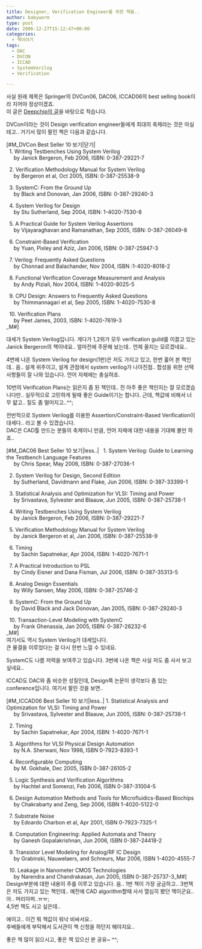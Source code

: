 ```yaml
---
title: Designer, Verification Engineer를 위한 책들..
author: babyworm
type: post
date: 2006-12-27T15:12:47+00:00
categories:
  - 책이야기
tags:
  - DAC
  - DVCON
  - ICCAD
  - SystemVerilog
  - Verification

---
```

사실 원래 제목은 Springer의 DVCon06, DAC06, ICCAD06의 best selling book이라 지어야 정상이겠죠.<br>
이 글은 <A href="http://www.deepchip.com/wiretap/061219.html" target=_blank>Deepchip의 글</A>을 바탕으로 적습니다. 

DVCon이라는 것이 Design verification engineer들에게 최대의 축제라는 것은 아실테고.. 거기서 많이 팔린 책은 다음과 같습니다. 

[#M_DVCon Best Seller 10 보기|닫기|<br>
  1. Writing Testbenches Using System Verilog<br>
     by Janick Bergeron, Feb 2006, ISBN: 0-387-29221-7

  2. Verification Methodology Manual for System Verilog<br>
     by Bergeron et al, Oct 2005, ISBN: 0-387-25538-9

  3. SystemC: From the Ground Up<br>
     by Black and Donovan, Jan 2006, ISBN: 0-387-29240-3

  4. System Verilog for Design<br>
     by Stu Sutherland, Sep 2004, ISBN: 1-4020-7530-8

  5. A Practical Guide for System Verilog Assertions<br>
     by Vijayaraghavan and Ramanathan, Sep 2005, ISBN: 0-387-26049-8

  6. Constraint-Based Verification<br>
     by Yuan, Pixley and Aziz, Jan 2006, ISBN: 0-387-25947-3

  7. Verilog: Frequently Asked Questions<br>
     by Chonnad and Balachander, Nov 2004, ISBN :1-4020-8018-2

  8. Functional Verification Coverage Measurement and Analysis<br>
     by Andy Piziali, Nov 2004, ISBN: 1-4020-8025-5

  9. CPU Design: Answers to Frequently Asked Questions<br>
     by Thimmannagari et al, Sep 2005, ISBN: 1-4020-7530-8

  10. Verification Plans<br>
     by Peet James, 2003, ISBN: 1-4020-7619-3<br>
_M#]

대세가 System Verilog입니다. 게다가 1,2위가 모두 verification guild를 이끌고 있는 Janick Bergeron의 책이네요.. 얼마전에 주문해 놨는데.. 언제 올지는 모르겠네요.. 

4번에 나온 System Verilog for design(1판)은 저도 가지고 있고, 한번 훓어 본 책인데.. 음.. 설계 위주이고, 설계 관점에서 system verilog가 나아진점.. 합성을 위한 선택사항들이 잘 나와 있습니다. 언어 자체에는 충실하죠.

10번의 Verification Plans는 읽은지 좀 된 책인데.. 전 아주 좋은 책인지는 잘 모르겠습니다만.. 실무적으로 고민하게 될때 좋은 Guide이기는 합니다. 근데, 책값에 비해서 너무 얇고.. 질도 좀 떨어지고..^^; 

전반적으로 System Verilog를 이용한 Assertion/Constraint-Based Verification이 대세다.. 라고 볼 수 있겠습니다.<br>
DAC은 CAD툴 만드는 분들의 축제이니 만큼, 언어 자체에 대한 내용을 기대해 볼만 하죠..

[#M_DAC06 Best Seller 10 보기|less..|   1. System Verilog: Guide to Learning the Testbench Language Features<br>
     by Chris Spear, May 2006, ISBN: 0-387-27036-1

  2. System Verilog for Design, Second Edition<br>
     by Sutherland, Davidmann and Flake, Jun 2006, ISBN: 0-387-33399-1

  3. Statistical Analysis and Optimization for VLSI: Timing and Power<br>
     by Srivastava, Sylvester and Blaauw, Jun 2005, ISBN: 0-387-25738-1

  4. Writing Testbenches Using System Verilog<br>
     by Janick Bergeron, Feb 2006, ISBN: 0-387-29221-7

  5. Verification Methodology Manual for System Verilog<br>
     by Janick Bergeron et al, Jan 2006, ISBN: 0-387-25538-9

  6. Timing<br>
     by Sachin Sapatnekar, Apr 2004, ISBN: 1-4020-7671-1

  7. A Practical Introduction to PSL<br>
     by Cindy Eisner and Dana Fisman, Jul 2006, ISBN: 0-387-35313-5

  8. Analog Design Essentials<br>
     by Willy Sansen, May 2006, ISBN: 0-387-25746-2

  9. SystemC: From the Ground Up<br>
     by David Black and Jack Donovan, Jan 2005, ISBN: 0-387-29240-3

  10. Transaction-Level Modeling with SystemC<br>
     by Frank Ghenassia, Jan 2005, ISBN: 0-387-26232-6<br>
_M#]<br>
여기서도 역시 System Verilog가 대세입니다.<br>
큰 물결을 이루었다는 걸 다시 한번 느낄 수 있네요.

SystemC도 나름 저력을 보여주고 있습니다. 3번에 나온 책은 사실 저도 좀 사서 보고 싶네요..

ICCAD도 DAC와 좀 비슷한 성질인데, Design쪽 논문이 생각보다 좀 있는 conference입니다. 여기서 팔린 것을 보면.. 

[#M_ICCAD06 Best Seller 10 보기|less..| 1. Statistical Analysis and Optimization for VLSI: Timing and Power<br>
     by Srivastava, Sylvester and Blaauw, Jun 2005, ISBN: 0-387-25738-1

  2. Timing<br>
     by Sachin Sapatnekar, Apr 2004, ISBN: 1-4020-7671-1

  3. Algorithms for VLSI Physical Design Automation<br>
     by N.A. Sherwani, Nov 1998, ISBN 0-7923-8393-1

  4. Reconfigurable Computing<br>
     by M. Gokhale, Dec 2005, ISBN 0-387-26105-2

  5. Logic Synthesis and Verification Algorithms<br>
     by Hachtel and Somenzi, Feb 2006, ISBN 0-387-31004-5

  6. Design Automation Methods and Tools for Microfluidics-Based Biochips<br>
     by Chakrabarty and Zeng, Sep 2006, ISBN 1-4020-5122-0

  7. Substrate Noise<br>
     by Edoardo Charbon et al, Apr 2001, ISBN 0-7923-7325-1

  8. Computation Engineering: Applied Automata and Theory<br>
     by Ganesh Gopalakrishnan, Jun 2006, ISBN 0-387-24418-2

  9. Transistor Level Modeling for Analog/RF IC Design<br>
     by Grabinski, Nauwelaers, and Schreurs, Mar 2006, ISBN 1-4020-4555-7

  10. Leakage in Nanometer CMOS Technologies<br>
     by Narendra and Chandrakasan, Jun 2005, ISBN 0-387-25737-3_M#]<br>
Design부분에 대한 내용이 주를 이루고 있습니다. 음.. 1번 책이 가장 궁금하고.. 3번책은 저도 가지고 있는 책인데.. 예전에 CAD algorithm할때 사서 열심히 봤던 책이군요.. 아.. 머리아퍼..ㅠㅠ;<br>
4,5번 책도 사고 싶은데.. 

에이고.. 이건 뭐 책값이 워낙 비싸서요..<br>
후배들에게 부탁해서 도서관이 책 신청을 하던지 해야지요..

좋은 책 많이 읽으시고, 좋은 책 있으신 분 공유~ ^^;
